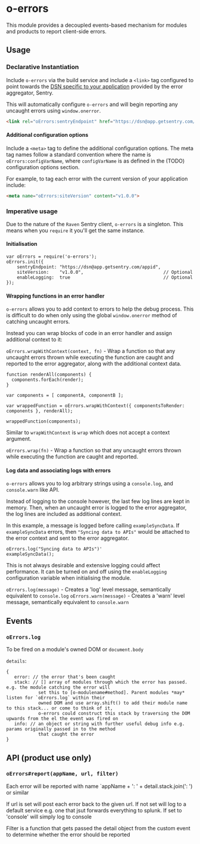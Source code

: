 # o-errors

This module provides a decoupled events-based mechanism for modules and products to report client-side errors.

## Usage

### Declarative Instantiation

Include `o-errors` via the build service and include a `<link>` tag configured
to point towards the [DSN specific to your application](https://app.getsentry.com/docs/platforms/)
provided by the error aggregator, Sentry.

This will automatically configure `o-errors` and will begin reporting any
uncaught errors using `window.onerror`.

```HTML
<link rel="oErrors:sentryEndpoint" href="https://dsn@app.getsentry.com/appid" />
```

#### Additional configuration options

Include a `<meta>` tag to define the additional configuration options.  The
meta tag names follow a standard convention where the name is
`oErrors:configVarName`, where `configVarName` is as defined in the (TODO)
configuration options section.

For example, to tag each error with the current version of your application
include:

```HTML
<meta name="oErrors:siteVersion" content="v1.0.0">
```

### Imperative usage

Due to the nature of the `Raven` Sentry client, `o-errors` is a singleton.
This means when you `require` it you'll get the same instance.

#### Initialisation

```JS
var oErrors = require('o-errors');
oErrors.init({
	sentryEndpoint: "https://dsn@app.getsentry.com/appid",
	siteVersion:    "v1.0.0",                              // Optional
	enableLogging:  true                                   // Optional
});
```


#### Wrapping functions in an error handler

`o-errors` allows you to add context to errors to help the debug process.
This is difficult to do when only using the global `window.onerror` method of
catching uncaught errors.

Instead you can wrap blocks of code in an error handler and assign additional
context to it:

`oErrors.wrapWithContext(context, fn)` - Wrap a function so that any uncaught
errors thrown while executing the function are caught and reported to the
error aggregator, along with the additional context data.

```JS
function renderAll(components) {
  components.forEach(render);
}

var components = [ componentA, componentB ];

var wrappedFunction = oErrors.wrapWithContext({ componentsToRender: components }, renderAll);

wrappedFunction(components);
```

Similar to `wrapWithContext` is `wrap` which does not accept a context
argument.

`oErrors.wrap(fn)` - Wrap a function so that any uncaught errors thrown while
executing the function are caught and reported.

#### Log data and associating logs with errors

`o-errors` allows you to log arbitrary strings using a `console.log`, and
`console.warn` like API.

Instead of logging to the console however, the last few log lines are kept in
memory.  Then, when an uncaught error is logged to the error aggregator, the
log lines are included as additional context.

In this example, a message is logged before calling `exampleSyncData`.  If
`exampleSyncData` errors, then `"Syncing data to APIs"` would be attached to
the error context and sent to the error aggregator.

```JS
oErrors.log("Syncing data to APIs")'
exampleSyncData();
```

This is not always desirable and extensive logging could affect performance.
It can be turned on and off using the `enableLogging` configuration variable
when initialising the module.

`oErrors.log(message)`  - Creates a 'log' level message, semantically equivalent to `console.log`
`oErrors.warn(message)` - Creates a 'warn' level message, semantically equivalent to `console.warn`

## Events

### `oErrors.log`

To be fired on a module's owned DOM or `document.body`

`details`:

```
{
   error: // the error that's been caught
   stack: // [] array of modules through which the error has passed. e.g. the module catching the error will
            set this to [o-modulename#method]. Parent modules *may* listen for `oErrors.log` within their
            owned DOM and use array.shift() to add their module name to this stack... or come to think of it,
            o-errors could construct this stack by traversing the DOM upwards from the el the event was fired on
   info: // an object or string with further useful debug info e.g. params originally passed in to the method
            that caught the error
}
```

## API (product use only)

### `oErrors#report(appName, url, filter)`

Each error will be reported with name `appName + ': ' + detail.stack.join(': ') or similar

If url is set will post each error back to the given url. If not set will log to a default service e.g. one that jsut forwards everything to splunk. If set to 'console' will simply log to console

Filter is a function that gets passed the detail object from the custom event to determine whether the error should be reported



